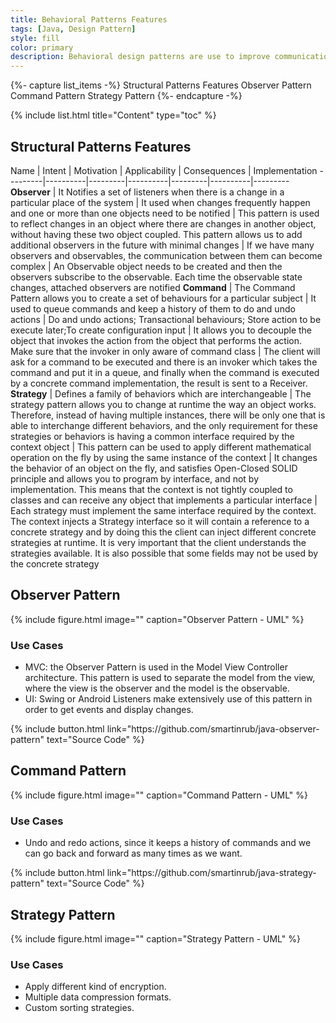 ```yaml
---
title: Behavioral Patterns Features
tags: [Java, Design Pattern]
style: fill
color: primary
description: Behavioral design patterns are use to improve communication and flexibility between objects 
---
```


{%- capture list_items -%}
Structural Patterns Features
Observer Pattern
Command Pattern
Strategy Pattern
{%- endcapture -%}

{% include list.html title="Content" type="toc" %}

## Structural Patterns Features

 Name | Intent | Motivation | Applicability | Consequences | Implementation
---------|----------|---------|----------|---------|----------|---------
**Observer** | It Notifies a set of listeners when there is a change in a particular place of the system | It used when changes frequently happen and one or more than one objects need to be notified | This pattern is used to reflect changes in an object where there are changes in another object, without having these two object coupled. This pattern allows us to add additional observers in the future with minimal changes | If we have many observers and observables, the communication between them can become complex | An Observable object needs to be created and then the observers subscribe to the observable. Each time the observable state changes, attached observers are notified 
**Command** | The Command Pattern allows you to create a set of behaviours for a particular subject | It used to queue commands and keep a history of them to do and undo actions | Do and undo actions; Transactional behaviours; Store action to be execute later;To create configuration input | It allows you to decouple the object that invokes the action from the object that performs the action. Make sure that the invoker in only aware of command class | The client will ask for a command to be executed and there is an invoker which takes the command and put it in a queue, and finally when the command is executed by a concrete command implementation, the result is sent to a Receiver.
**Strategy** | Defines a family of behaviors which are interchangeable | The strategy pattern allows you to change at runtime the way an object works. Therefore, instead of having multiple instances, there will be only one that is able to interchange different behaviors, and the only requirement for these strategies or behaviors is having a common interface required by the context object | This pattern can be used to apply different mathematical operation on the fly by using the same instance of the context | It changes the behavior of an object on the fly, and satisfies Open-Closed SOLID principle and allows you to program by interface, and not by implementation. This means that the context is not tightly coupled to classes and can receive any object that implements a particular interface | Each strategy must implement the same interface required by the context. The context injects a Strategy interface so it will contain a reference to a concrete strategy and by doing this the client can inject different concrete strategies at runtime. It is very important that the client understands the strategies available. It is also possible that some fields may not be used by the concrete strategy

## Observer Pattern

{% include figure.html image="" caption="Observer Pattern - UML" %}

### Use Cases

- MVC: the Observer Pattern is used in the Model View Controller architecture. This pattern is used to separate the model from the view, where the view is the observer and the model is the observable.
- UI: Swing or Android Listeners make extensively use of this pattern in order to get events and display changes.

<p class="text-center">
{% include button.html link="https://github.com/smartinrub/java-observer-pattern" text="Source Code" %}
</p>

## Command Pattern

{% include figure.html image="" caption="Command Pattern - UML" %}

### Use Cases

- Undo and redo actions, since it keeps a history of commands and we can go back and forward as many times as we want.

<p class="text-center">
{% include button.html link="https://github.com/smartinrub/java-strategy-pattern" text="Source Code" %}
</p>

## Strategy Pattern

{% include figure.html image="" caption="Strategy Pattern - UML" %}

### Use Cases

- Apply different kind of encryption.
- Multiple data compression formats.
- Custom sorting strategies.

